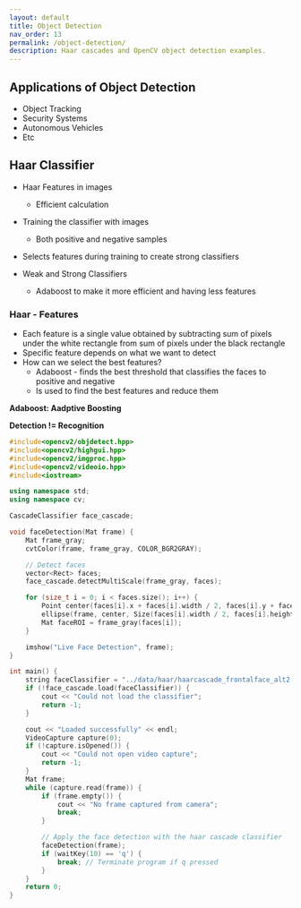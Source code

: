 ```yaml
---
layout: default
title: Object Detection
nav_order: 13
permalink: /object-detection/
description: Haar cascades and OpenCV object detection examples.
---
```


## Applications of Object Detection

- Object Tracking
- Security Systems
- Autonomous Vehicles
- Etc

## Haar Classifier

- Haar Features in images
  - Efficient calculation

- Training the classifier with images
  - Both positive and negative samples

- Selects features during training to create strong classifiers
- Weak and Strong Classifiers
  - Adaboost to make it more efficient and having less features

### Haar - Features

- Each feature is a single value obtained by subtracting sum of pixels under the white rectangle from sum of pixels under the black rectangle
- Specific feature depends on what we want to detect
- How can we select the best features?
  - Adaboost - finds the best threshold that classifies the faces to positive and negative
  - Is used to find the best features and reduce them

**Adaboost: Aadptive Boosting**

**Detection != Recognition**

```cpp
#include<opencv2/objdetect.hpp>
#include<opencv2/highgui.hpp>
#include<opencv2/imgproc.hpp>
#include<opencv2/videoio.hpp>
#include<iostream>

using namespace std;
using namespace cv;

CascadeClassifier face_cascade;

void faceDetection(Mat frame) {
	Mat frame_gray;
	cvtColor(frame, frame_gray, COLOR_BGR2GRAY);

	// Detect faces
	vector<Rect> faces;
	face_cascade.detectMultiScale(frame_gray, faces);

	for (size_t i = 0; i < faces.size(); i++) {
		Point center(faces[i].x + faces[i].width / 2, faces[i].y + faces[i].height / 2);
		ellipse(frame, center, Size(faces[i].width / 2, faces[i].height / 2), 0, 0, 360, Scalar(0, 0, 255), 6);
		Mat faceROI = frame_gray(faces[i]);
	}

	imshow("Live Face Detection", frame);
}

int main() {
	string faceClassifier = "../data/haar/haarcascade_frontalface_alt2.xml";
	if (!face_cascade.load(faceClassifier)) {
		cout << "Could not load the classifier";
		return -1;
	}

	cout << "Loaded successfully" << endl;
	VideoCapture capture(0);
	if (!capture.isOpened()) {
		cout << "Could not open video capture";
		return -1;
	}
	Mat frame;
	while (capture.read(frame)) {
		if (frame.empty()) {
			cout << "No frame captured from camera";
			break;
		}

		// Apply the face detection with the haar cascade classifier
		faceDetection(frame);
		if (waitKey(10) == 'q') {
			break; // Terminate program if q pressed
		}
	}
	return 0;
}
```

